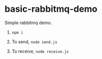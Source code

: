 # basic-rabbitmq-demo
Simple rabbitmq demo.

1. `npm i`

2. To send, `node send.js`

3. To receive, `node receive.js`
